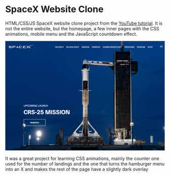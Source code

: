 # SpaceX Website Clone

HTML/CSS/JS SpaceX website clone project from the [YouTube tutorial](https://www.youtube.com/watch?v=wryPX7KSwSc). It is not the entire website, but the homepage, a few inner pages with the CSS animations, mobile menu and the JavaScript countdown effect.

![SpaceX Website](img/screen.jpg)

It was a great project for learning CSS animations, mainly the counter one used for the number of landings and the one that turns the hamburger menu into an X and makes the rest of the page have a slightly dark overlay
